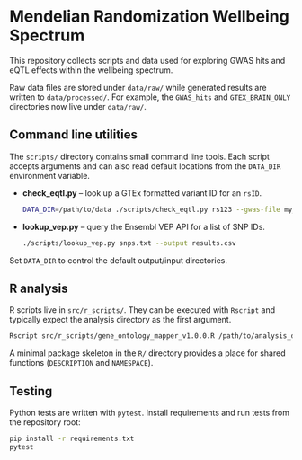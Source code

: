 # Mendelian Randomization Wellbeing Spectrum

This repository collects scripts and data used for exploring GWAS hits and eQTL effects within the wellbeing spectrum.

Raw data files are stored under `data/raw/` while generated results are written
to `data/processed/`. For example, the `GWAS_hits` and `GTEX_BRAIN_ONLY`
directories now live under `data/raw/`.

## Command line utilities

The `scripts/` directory contains small command line tools. Each script accepts arguments and can also read default locations from the `DATA_DIR` environment variable.

- **check_eqtl.py** – look up a GTEx formatted variant ID for an `rsID`.

  ```bash
  DATA_DIR=/path/to/data ./scripts/check_eqtl.py rs123 --gwas-file my_gwas.csv
  ```

- **lookup_vep.py** – query the Ensembl VEP API for a list of SNP IDs.

  ```bash
  ./scripts/lookup_vep.py snps.txt --output results.csv
  ```

Set `DATA_DIR` to control the default output/input directories.

## R analysis

R scripts live in `src/r_scripts/`. They can be executed with `Rscript` and typically
expect the analysis directory as the first argument.

```bash
Rscript src/r_scripts/gene_ontology_mapper_v1.0.0.R /path/to/analysis_dir
```

A minimal package skeleton in the `R/` directory provides a place for shared
functions (`DESCRIPTION` and `NAMESPACE`).

## Testing

Python tests are written with `pytest`. Install requirements and run tests from the repository root:

```bash
pip install -r requirements.txt
pytest
```
